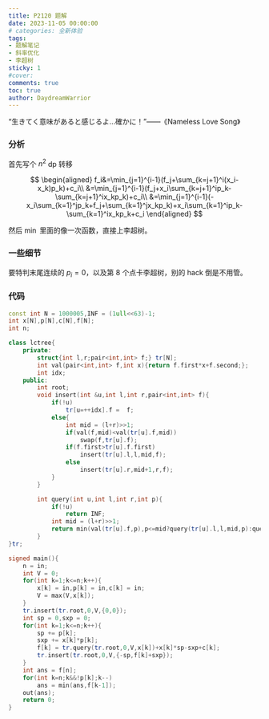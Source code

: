 ```yaml
---
title: P2120 题解
date: 2023-11-05 00:00:00
# categories: 全新体验
tags:
- 题解笔记
- 斜率优化
- 李超树
sticky: 1
#cover:
comments: true
toc: true
author: DaydreamWarrior
---
```


“生きてく意味があると感じるよ…確かに！”——《Nameless Love Song》

### 分析

首先写个 $n^2$ dp 转移

$$
\begin{aligned}
f_i&=\min_{j=1}^{i-1}(f_j+\sum_{k=j+1}^i(x_i-x_k)p_k)+c_i\\
  &=\min_{j=1}^{i-1}(f_j+x_i\sum_{k=j+1}^ip_k-\sum_{k=j+1}^ix_kp_k)+c_i\\
  &=\min_{j=1}^{i-1}(-x_i\sum_{k=1}^jp_k+f_j+\sum_{k=1}^jx_kp_k)+x_i\sum_{k=1}^ip_k-\sum_{k=1}^ix_kp_k+c_i
\end{aligned}
$$

然后 $\min$ 里面的像一次函数，直接上李超树。

### 一些细节

要特判末尾连续的 $p_i=0$，以及第 $8$ 个点卡李超树，别的 hack 倒是不用管。

### 代码

```cpp
const int N = 1000005,INF = (1ull<<63)-1;
int x[N],p[N],c[N],f[N];
int n;

class lctree{
    private:
        struct{int l,r;pair<int,int> f;} tr[N];
        int val(pair<int,int> f,int x){return f.first*x+f.second;};
        int idx;
    public:
        int root;
        void insert(int &u,int l,int r,pair<int,int> f){
            if(!u)
                tr[u=++idx].f =  f;
            else{
                int mid = (l+r)>>1;
                if(val(f,mid)<val(tr[u].f,mid))
                    swap(f,tr[u].f);
                if(f.first>tr[u].f.first)
                    insert(tr[u].l,l,mid,f);
                else
                    insert(tr[u].r,mid+1,r,f);
            }
        }

        int query(int u,int l,int r,int p){
            if(!u)
                return INF;
            int mid = (l+r)>>1;
            return min(val(tr[u].f,p),p<=mid?query(tr[u].l,l,mid,p):query(tr[u].r,mid+1,r,p));
        }
}tr;

signed main(){
    n = in;
    int V = 0;
    for(int k=1;k<=n;k++){
        x[k] = in,p[k] = in,c[k] = in;
        V = max(V,x[k]);
    }
    tr.insert(tr.root,0,V,{0,0});
    int sp = 0,sxp = 0;
    for(int k=1;k<=n;k++){
        sp += p[k];
        sxp += x[k]*p[k];
        f[k] = tr.query(tr.root,0,V,x[k])+x[k]*sp-sxp+c[k];
        tr.insert(tr.root,0,V,{-sp,f[k]+sxp});
    }
    int ans = f[n];
    for(int k=n;k&&!p[k];k--)
        ans = min(ans,f[k-1]);
    out(ans);
    return 0;
}
```